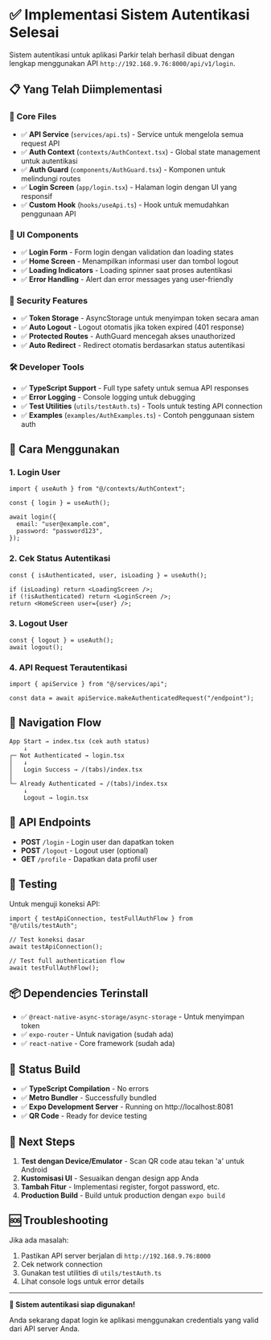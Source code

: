 # ✅ Implementasi Sistem Autentikasi Selesai

Sistem autentikasi untuk aplikasi Parkir telah berhasil dibuat dengan lengkap menggunakan API `http://192.168.9.76:8000/api/v1/login`.

## 📋 Yang Telah Diimplementasi

### 🔧 Core Files

- ✅ **API Service** (`services/api.ts`) - Service untuk mengelola semua request API
- ✅ **Auth Context** (`contexts/AuthContext.tsx`) - Global state management untuk autentikasi
- ✅ **Auth Guard** (`components/AuthGuard.tsx`) - Komponen untuk melindungi routes
- ✅ **Login Screen** (`app/login.tsx`) - Halaman login dengan UI yang responsif
- ✅ **Custom Hook** (`hooks/useApi.ts`) - Hook untuk memudahkan penggunaan API

### 🎨 UI Components

- ✅ **Login Form** - Form login dengan validation dan loading states
- ✅ **Home Screen** - Menampilkan informasi user dan tombol logout
- ✅ **Loading Indicators** - Loading spinner saat proses autentikasi
- ✅ **Error Handling** - Alert dan error messages yang user-friendly

### 🔐 Security Features

- ✅ **Token Storage** - AsyncStorage untuk menyimpan token secara aman
- ✅ **Auto Logout** - Logout otomatis jika token expired (401 response)
- ✅ **Protected Routes** - AuthGuard mencegah akses unauthorized
- ✅ **Auto Redirect** - Redirect otomatis berdasarkan status autentikasi

### 🛠 Developer Tools

- ✅ **TypeScript Support** - Full type safety untuk semua API responses
- ✅ **Error Logging** - Console logging untuk debugging
- ✅ **Test Utilities** (`utils/testAuth.ts`) - Tools untuk testing API connection
- ✅ **Examples** (`examples/AuthExamples.ts`) - Contoh penggunaan sistem auth

## 🚀 Cara Menggunakan

### 1. Login User

```tsx
import { useAuth } from "@/contexts/AuthContext";

const { login } = useAuth();

await login({
  email: "user@example.com",
  password: "password123",
});
```

### 2. Cek Status Autentikasi

```tsx
const { isAuthenticated, user, isLoading } = useAuth();

if (isLoading) return <LoadingScreen />;
if (!isAuthenticated) return <LoginScreen />;
return <HomeScreen user={user} />;
```

### 3. Logout User

```tsx
const { logout } = useAuth();
await logout();
```

### 4. API Request Terautentikasi

```tsx
import { apiService } from "@/services/api";

const data = await apiService.makeAuthenticatedRequest("/endpoint");
```

## 📱 Navigation Flow

```
App Start → index.tsx (cek auth status)
    ↓
┌─ Not Authenticated → login.tsx
│   ↓
│   Login Success → /(tabs)/index.tsx
│
└─ Already Authenticated → /(tabs)/index.tsx
    ↓
    Logout → login.tsx
```

## 🔗 API Endpoints

- **POST** `/login` - Login user dan dapatkan token
- **POST** `/logout` - Logout user (optional)
- **GET** `/profile` - Dapatkan data profil user

## 🧪 Testing

Untuk menguji koneksi API:

```tsx
import { testApiConnection, testFullAuthFlow } from "@/utils/testAuth";

// Test koneksi dasar
await testApiConnection();

// Test full authentication flow
await testFullAuthFlow();
```

## 📦 Dependencies Terinstall

- ✅ `@react-native-async-storage/async-storage` - Untuk menyimpan token
- ✅ `expo-router` - Untuk navigation (sudah ada)
- ✅ `react-native` - Core framework (sudah ada)

## 🎯 Status Build

- ✅ **TypeScript Compilation** - No errors
- ✅ **Metro Bundler** - Successfully bundled
- ✅ **Expo Development Server** - Running on http://localhost:8081
- ✅ **QR Code** - Ready for device testing

## 📝 Next Steps

1. **Test dengan Device/Emulator** - Scan QR code atau tekan 'a' untuk Android
2. **Kustomisasi UI** - Sesuaikan dengan design app Anda
3. **Tambah Fitur** - Implementasi register, forgot password, etc.
4. **Production Build** - Build untuk production dengan `expo build`

## 🆘 Troubleshooting

Jika ada masalah:

1. Pastikan API server berjalan di `http://192.168.9.76:8000`
2. Cek network connection
3. Gunakan test utilities di `utils/testAuth.ts`
4. Lihat console logs untuk error details

---

**🎉 Sistem autentikasi siap digunakan!**

Anda sekarang dapat login ke aplikasi menggunakan credentials yang valid dari API server Anda.
